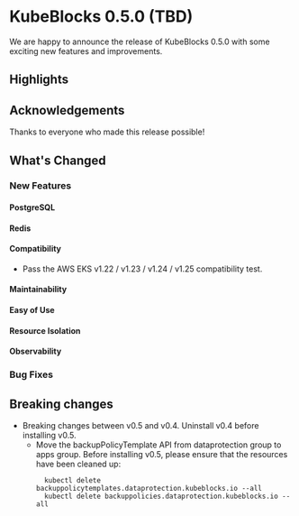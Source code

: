 # KubeBlocks 0.5.0 (TBD)

We are happy to announce the release of KubeBlocks 0.5.0 with some exciting new features and improvements.

## Highlights

## Acknowledgements

Thanks to everyone who made this release possible!


## What's Changed

### New Features

#### PostgreSQL

#### Redis

#### Compatibility
- Pass the AWS EKS v1.22 / v1.23 / v1.24 / v1.25 compatibility test. 

#### Maintainability


#### Easy of Use

#### Resource Isolation


#### Observability


### Bug Fixes


## Breaking changes

- Breaking changes between v0.5 and v0.4. Uninstall v0.4 before installing v0.5.
  - Move the backupPolicyTemplate API from dataprotection group to apps group.
    Before installing v0.5, please ensure that the resources have been cleaned up:
     ```
       kubectl delete backuppolicytemplates.dataprotection.kubeblocks.io --all
       kubectl delete backuppolicies.dataprotection.kubeblocks.io --all
     ```